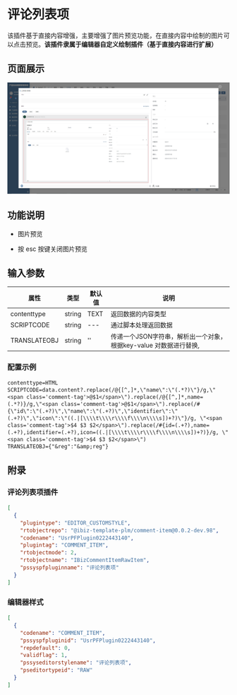 # 评论列表项

该插件基于直接内容增强，主要增强了图片预览功能，在直接内容中绘制的图片可以点击预览。**该插件隶属于编辑器自定义绘制插件（基于直接内容进行扩展）**

## 页面展示

![image](./public/assets/images/scene.png)

## 功能说明

- 图片预览

- 按 esc 按键关闭图片预览

## 输入参数

| 属性        | 类型    | 默认值 | 说明                                                         |
| ----------- | ------- | ------ | ------------------------------------------------------------ |
| contenttype | string  | TEXT   | 返回数据的内容类型                                           |
| SCRIPTCODE  | string  | ---    | 通过脚本处理返回数据                                         |
| TRANSLATEOBJ | string | ''  | 传递一个JSON字符串，解析出一个对象，根据key-value 对数据进行替换, |

### 配置示例

```
contenttype=HTML
SCRIPTCODE=data.content?.replace(/@{[^,]*,\"name\":\"(.*?)\"}/g,\"<span class='comment-tag'>@$1</span>\").replace(/@{[^,]*,name=(.*?)}/g,\"<span class='comment-tag'>@$1</span>\").replace(/#{\"id\":\"(.+?)\",\"name\":\"(.+?)\",\"identifier\":\"(.+?)\",\"icon\":\"((.|[\\\\t\\\\r\\\\f\\\\n\\\\s])+?)\"}/g, \"<span class='comment-tag'>$4 $3 $2</span>\").replace(/#{id=(.+?),name=(.+?),identifier=(.+?),icon=((.|[\\\\t\\\\r\\\\f\\\\n\\\\s])+?)}/g, \"<span class='comment-tag'>$4 $3 $2</span>\")
TRANSLATEOBJ={"&reg":"&amp;reg"}
```

## 附录

### 评论列表项插件

```json
[
  {
    "plugintype": "EDITOR_CUSTOMSTYLE",
    "rtobjectrepo": "@ibiz-template-plm/comment-item@0.0.2-dev.98",
    "codename": "UsrPFPlugin0222443140",
    "plugintag": "COMMENT_ITEM",
    "rtobjectmode": 2,
    "rtobjectname": "IBizCommentItemRawItem",
    "pssyspfpluginname": "评论列表项"
  }
]
```

### 编辑器样式

```json
[
  {
    "codename": "COMMENT_ITEM",
    "pssyspfpluginid": "UsrPFPlugin0222443140",
    "repdefault": 0,
    "validflag": 1,
    "pssyseditorstylename": "评论列表项",
    "pseditortypeid": "RAW"
  }
]
```